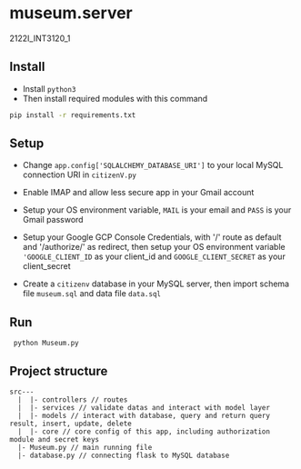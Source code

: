 # museum.server
2122I_INT3120_1

## Install
* Install ```python3```
* Then install required modules with this command
```bash
pip install -r requirements.txt
```

## Setup
* Change ```app.config['SQLALCHEMY_DATABASE_URI']``` to your local MySQL connection URI in ```citizenV.py```

* Enable IMAP and allow less secure app in your Gmail account 

* Setup your OS environment variable, ```MAIL``` is your email and ```PASS``` is your Gmail password

* Setup your Google GCP Console Credentials, with '/' route as default and '/authorize/' as redirect, then setup your OS environment variable ```'GOOGLE_CLIENT_ID``` as your client_id and ```GOOGLE_CLIENT_SECRET``` as your client_secret

* Create a ```citizenv``` database in your MySQL server, then import schema file ```museum.sql``` and data file ```data.sql```

## Run
``` python Museum.py```

## Project structure
```
src---
  |  |- controllers // routes
  |  |- services // validate datas and interact with model layer
  |  |- models // interact with database, query and return query result, insert, update, delete
  |  |- core // core config of this app, including authorization module and secret keys
  |- Museum.py // main running file
  |- database.py // connecting flask to MySQL database
```

